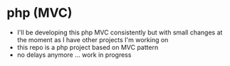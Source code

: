 # php (MVC)
* I'll be developing this php MVC consistently but with small changes at the moment as I have other projects I'm working on
* this repo is a php project based on MVC pattern
* no delays anymore ... work in progress
